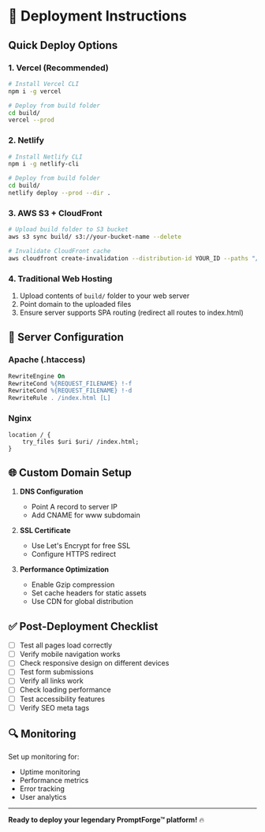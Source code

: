 # 🚀 Deployment Instructions

## Quick Deploy Options

### 1. **Vercel** (Recommended)
```bash
# Install Vercel CLI
npm i -g vercel

# Deploy from build folder
cd build/
vercel --prod
```

### 2. **Netlify**
```bash
# Install Netlify CLI
npm i -g netlify-cli

# Deploy from build folder
cd build/
netlify deploy --prod --dir .
```

### 3. **AWS S3 + CloudFront**
```bash
# Upload build folder to S3 bucket
aws s3 sync build/ s3://your-bucket-name --delete

# Invalidate CloudFront cache
aws cloudfront create-invalidation --distribution-id YOUR_ID --paths "/*"
```

### 4. **Traditional Web Hosting**
1. Upload contents of `build/` folder to your web server
2. Point domain to the uploaded files
3. Ensure server supports SPA routing (redirect all routes to index.html)

## 🔧 Server Configuration

### Apache (.htaccess)
```apache
RewriteEngine On
RewriteCond %{REQUEST_FILENAME} !-f
RewriteCond %{REQUEST_FILENAME} !-d
RewriteRule . /index.html [L]
```

### Nginx
```nginx
location / {
    try_files $uri $uri/ /index.html;
}
```

## 🌐 Custom Domain Setup

1. **DNS Configuration**
   - Point A record to server IP
   - Add CNAME for www subdomain

2. **SSL Certificate**
   - Use Let's Encrypt for free SSL
   - Configure HTTPS redirect

3. **Performance Optimization**
   - Enable Gzip compression
   - Set cache headers for static assets
   - Use CDN for global distribution

## ✅ Post-Deployment Checklist

- [ ] Test all pages load correctly
- [ ] Verify mobile navigation works
- [ ] Check responsive design on different devices
- [ ] Test form submissions
- [ ] Verify all links work
- [ ] Check loading performance
- [ ] Test accessibility features
- [ ] Verify SEO meta tags

## 🔍 Monitoring

Set up monitoring for:
- Uptime monitoring
- Performance metrics
- Error tracking
- User analytics

---

**Ready to deploy your legendary PromptForge™ platform!** 🔥

